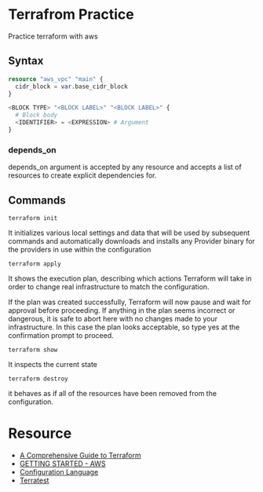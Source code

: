 # Terrafrom Practice

Practice terraform with aws

## Syntax
```terraform
resource "aws_vpc" "main" {
  cidr_block = var.base_cidr_block
}

<BLOCK TYPE> "<BLOCK LABEL>" "<BLOCK LABEL>" {
  # Block body
  <IDENTIFIER> = <EXPRESSION> # Argument
}
```

### depends_on

depends_on argument is accepted by any resource and accepts a list of resources to create explicit dependencies for.

## Commands
```shell
terraform init
```
It initializes various local settings and data that will be used by subsequent commands and automatically downloads and installs any Provider binary for the providers in use within the configuration

```
terraform apply
```
It shows the execution plan, describing which actions Terraform will take in order to change real infrastructure to match the configuration.

If the plan was created successfully, Terraform will now pause and wait for approval before proceeding. If anything in the plan seems incorrect or dangerous, it is safe to abort here with no changes made to your infrastructure. In this case the plan looks acceptable, so type yes at the confirmation prompt to proceed.

```
terraform show
```
It inspects the current state

```
terraform destroy
```
it behaves as if all of the resources have been removed from the configuration.


# Resource
- [A Comprehensive Guide to Terraform](https://blog.gruntwork.io/a-comprehensive-guide-to-terraform-b3d32832baca)
- [GETTING STARTED - AWS](https://learn.hashicorp.com/terraform/getting-started/install)
- [Configuration Language](https://www.terraform.io/docs/configuration/index.html)
- [Terratest](https://www.facebook.com/smalltown0110/posts/2355014914510602)
